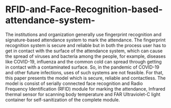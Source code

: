 # RFID-and-Face-Recognition-based-attendance-system-
The institutions and organization generally use fingerprint recognition and signature-based attendance system to mark the attendance. The fingerprint recognition system is secure and reliable but in both the process user has to get in contact with the surface of the attendance system, which can cause the spread of viruses and bacteria among the people, for example, diseases like COVID-19, influenza and the common cold can spread through getting in contact with a contaminated surface. So, in the pandemic of COVID-19 and other future infections, uses of such systems are not feasible. For that, this paper presents the model which is secure, reliable and contactless. The model is consist of serially connected face recognition and Radio Frequency Identification (RFID) module for marking the attendance, Infrared thermal sensor for scanning body temperature and FAR Ultraviolet-C light container for self-sanitization of the complete module. 

